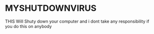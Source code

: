 # MYSHUTDOWNVIRUS
THIS Will Shuty down your computer
and i dont take any responsibility 
if you do this on anybody
